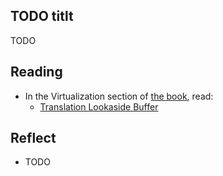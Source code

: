 <!-- Exploration 8.1: TODO -->

## TODO titlt

TODO

## Reading

* In the Virtualization section of [the book](https://pages.cs.wisc.edu/~remzi/OSTEP/), read:
  * [Translation Lookaside Buffer](https://pages.cs.wisc.edu/~remzi/OSTEP/vm-tlbs.pdf)
  
## Reflect

* TODO
